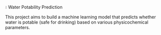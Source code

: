 💧 Water Potability Prediction

This project aims to build a machine learning model that predicts whether water is potable (safe for drinking) based on various physicochemical parameters.
